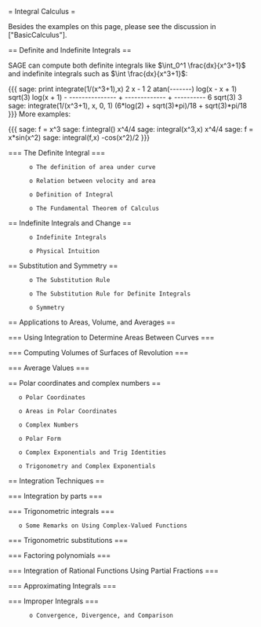 = Integral Calculus =


Besides the examples on this page, please see the discussion in ["BasicCalculus"].

== Definite and Indefinite Integrals ==

SAGE can compute both definite integrals like $\int_0^1 \frac{dx}{x^3+1}$ and 
indefinite integrals such as $\int \frac{dx}{x^3+1}$:


{{{
sage: print integrate(1/(x^3+1),x)
                                         2 x - 1
                       2	    atan(-------)
                  log(x  - x + 1)	 sqrt(3)    log(x + 1)
                - --------------- + ------------- + ----------
                         6	       sqrt(3)	        3
sage: integrate(1/(x^3+1), x, 0, 1)
(6*log(2) + sqrt(3)*pi)/18 + sqrt(3)*pi/18
}}}
More examples:

{{{
sage: f = x^3 
sage: f.integral()
x^4/4
sage: integral(x^3,x)
x^4/4
sage: f = x*sin(x^2)
sage: integral(f,x)
-cos(x^2)/2
}}}

=== The Definite Integral ===

          o The definition of area under curve

          o Relation between velocity and area

          o Definition of Integral

          o The Fundamental Theorem of Calculus 

== Indefinite Integrals and Change ==

          o Indefinite Integrals

          o Physical Intuition 

== Substitution and Symmetry ==

          o The Substitution Rule

          o The Substitution Rule for Definite Integrals

          o Symmetry 

== Applications to Areas, Volume, and Averages ==

=== Using Integration to Determine Areas Between Curves ===

=== Computing Volumes of Surfaces of Revolution ===

=== Average Values ===

== Polar coordinates and complex numbers ==

       o Polar Coordinates

       o Areas in Polar Coordinates

       o Complex Numbers

       o Polar Form 

       o Complex Exponentials and Trig Identities

       o Trigonometry and Complex Exponentials 


== Integration Techniques ==

=== Integration by parts ===

=== Trigonometric integrals ===

       o Some Remarks on Using Complex-Valued Functions 

=== Trigonometric substitutions ===

=== Factoring polynomials ===

=== Integration of Rational Functions Using Partial Fractions ===

=== Approximating Integrals ===

=== Improper Integrals ===

          o Convergence, Divergence, and Comparison 

